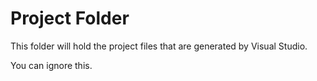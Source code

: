 # Project Folder

This folder will hold the project files that are generated by Visual Studio.

You can ignore this.
